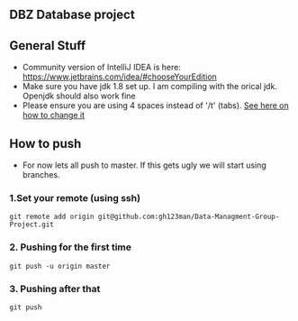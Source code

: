 DBZ Database project
--------------------

## General Stuff
 - Community version of IntelliJ IDEA is here: https://www.jetbrains.com/idea/#chooseYourEdition
 - Make sure you have jdk 1.8 set up. I am compiling with the orical jdk. Openjdk should also work fine
 - Please ensure you are using 4 spaces instead of '/t' (tabs). [See here on how to change it](http://stackoverflow.com/questions/8534819/how-can-i-use-tabs-for-indentation-in-intellij-idea)


## How to push
 - For now lets all push to master. If this gets ugly we will start using branches. 
 
 
### 1.Set your remote (using ssh)
    git remote add origin git@github.com:gh123man/Data-Managment-Group-Project.git

### 2. Pushing for the first time
    git push -u origin master

### 3. Pushing after that
    git push

